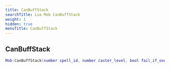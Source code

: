 ```yaml
---
title: CanBuffStack
searchTitle: Lua Mob CanBuffStack
weight: 1
hidden: true
menuTitle: CanBuffStack
---
```

## CanBuffStack
```lua
Mob:CanBuffStack(number spell_id, number caster_level, bool fail_if_overwrite); -- number
```